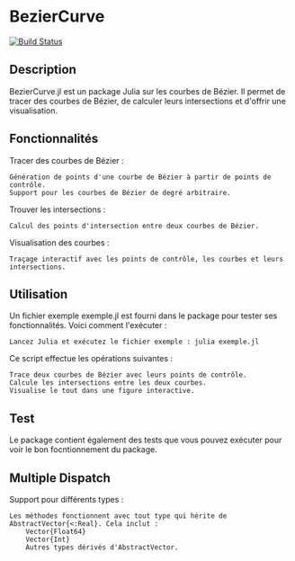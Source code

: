 # BezierCurve

[![Build Status](https://github.com/Rikoxo/BezierCurve.jl/actions/workflows/CI.yml/badge.svg?branch=master)](https://github.com/Rikoxo/BezierCurve.jl/actions/workflows/CI.yml?query=branch%3Amaster)

## Description

BezierCurve.jl est un package Julia sur les courbes de Bézier. Il permet de tracer des courbes de Bézier, de calculer leurs intersections et d'offrir une visualisation.

## Fonctionnalités

Tracer des courbes de Bézier :

    Génération de points d'une courbe de Bézier à partir de points de contrôle.
    Support pour les courbes de Bézier de degré arbitraire.

Trouver les intersections :

    Calcul des points d'intersection entre deux courbes de Bézier.

Visualisation des courbes :

    Traçage interactif avec les points de contrôle, les courbes et leurs intersections.

## Utilisation

Un fichier exemple exemple.jl est fourni dans le package pour tester ses fonctionnalités. Voici comment l'exécuter :

    Lancez Julia et exécutez le fichier exemple : julia exemple.jl

Ce script effectue les opérations suivantes :

    Trace deux courbes de Bézier avec leurs points de contrôle.
    Calcule les intersections entre les deux courbes.
    Visualise le tout dans une figure interactive.

## Test

Le package contient également des tests que vous pouvez exécuter pour voir le bon focntionnement du package.

## Multiple Dispatch

Support pour différents types :

    Les méthodes fonctionnent avec tout type qui hérite de AbstractVector{<:Real}. Cela inclut :
        Vector{Float64}
        Vector{Int}
        Autres types dérivés d'AbstractVector.